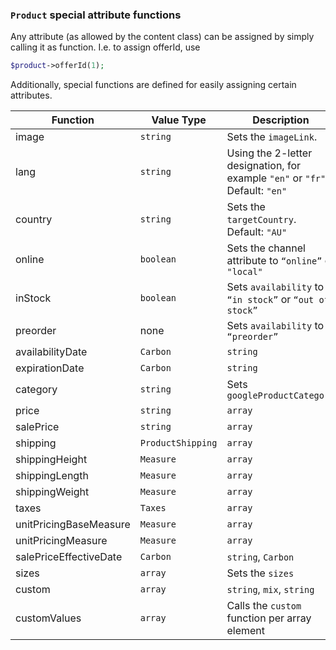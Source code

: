 ### `Product` special attribute functions

Any attribute (as allowed by the content class) can be assigned by simply calling it as function. I.e. to assign offerId, use

```php
$product->offerId(1);
```

Additionally, special functions are defined for easily assigning certain attributes.

| Function         | Value Type                     | Description                                                  |
| ---------------- | ------------------------------ | ------------------------------------------------------------ |
| image     | `string`                 | Sets the `imageLink`. |
| lang                   | `string`                                          | Using the 2-letter designation, for example `"en"` or `"fr"`. Default: `"en"` |
| country | `string`                       | Sets the `targetCountry`. Default: `"AU"` |
| online                 | `boolean`                                         | Sets the channel attribute to `“online”`  or `"local"` |
| inStock                | `boolean`                                         | Sets `availability` to `“in stock”` or `“out of stock”`      |
| preorder               | none                                              | Sets `availability` to `“preorder”`              |
| availabilityDate       | `Carbon`|`string`                                 | Sets the `availabilityDate` in the [ISO 8601](http://en.wikipedia.org/wiki/ISO_8601) format. |
| expirationDate | `Carbon`|`string`      | Sets the `expirationDate` in the [ISO 8601](http://en.wikipedia.org/wiki/ISO_8601) format. |
| category               | `string`                                          | Sets `googleProductCategory`                                 |
| price                  | `string`|`array`| `callback`| `numeric`, `string` | Sets the `price`. Takes the price `value` and `currency` (default is AUD) in string. |
| salePrice              | `string`|`array`| `callback`| `numeric`, `string` | Sets the `salePrice`. Takes the price `value` and `currency` (default is AUD) in string. |
| shipping               | `ProductShipping`|`array`| `callback`             | Sets the `shipping`.                                         |
| shippingHeight         | `Measure`|`array`| `callback` | `double`          | Sets the `shippingHeight`.                                   |
| shippingLength         | `Measure`|`array`| `callback` | `double`          | Sets the `shippingLength`.                                   |
| shippingWeight         | `Measure`|`array`| `callback` | `double`          | Sets the `shippingWeight`. |
| taxes                  | `Taxes`|`array`|`callback`                        | Sets the `taxes`. |
| unitPricingBaseMeasure | `Measure`|`array`| `callback`|`long`              | Sets the `unitPricingBaseMeasure`.                           |
| unitPricingMeasure     | `Measure`|`array`| `callback`|`double`            | Sets the `unitPricingMeasure`. |
| salePriceEffectiveDate | `Carbon`|`string`, `Carbon`|`string`              | Sets the `salePriceEffectiveDate`. Sets time effective *until* and time effective *from* (optional, defaults to `now`) |
| sizes            | `array`                        | Sets the `sizes` |
| custom           | `array`|`string`, `mix`, `string` |Appends to the `customAttributes`. Custom values can be passed as array with keys `name`, `value` and `type`. If array is not passed then the custom attribute's value must follow. The `type` can also be passed, or left to auto resolve. |
| customValues     | `array`                        | Calls the `custom` function per array element |